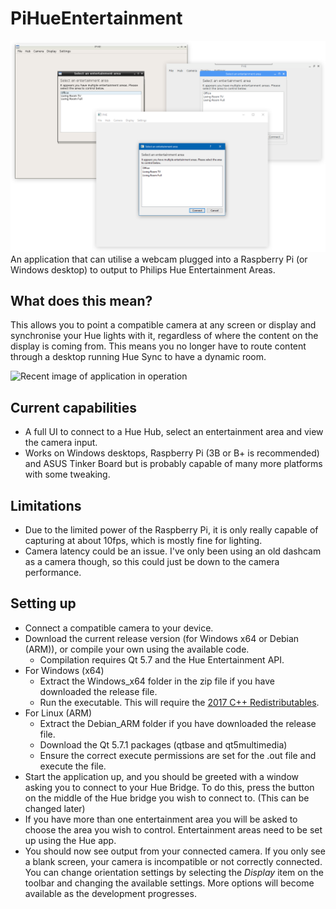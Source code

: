 # PiHueEntertainment
![Application overview image](HueEntertainmentCentre/image_overview.png)
An application that can utilise a webcam plugged into a Raspberry Pi (or Windows desktop) to output to Philips Hue Entertainment Areas.

## What does this mean?
This allows you to point a compatible camera at any screen or display and synchronise your Hue lights with it, regardless of where the content on the display is coming from. This means you no longer have to route content through a desktop running Hue Sync to have a dynamic room.

![Recent image of application in operation](https://giant.gfycat.com/SplendidPleasedEagle.gif)

## Current capabilities
* A full UI to connect to a Hue Hub, select an entertainment area and view the camera input.
* Works on Windows desktops, Raspberry Pi (3B or B+ is recommended) and ASUS Tinker Board but is probably capable of many more platforms with some tweaking.

## Limitations
* Due to the limited power of the Raspberry Pi, it is only really capable of capturing at about 10fps, which is mostly fine for lighting.
* Camera latency could be an issue. I've only been using an old dashcam as a camera though, so this could just be down to the camera performance.

## Setting up
* Connect a compatible camera to your device.
* Download the current release version (for Windows x64 or Debian (ARM)), or compile your own using the available code.
  * Compilation requires Qt 5.7 and the Hue Entertainment API.
* For Windows (x64)
  * Extract the Windows_x64 folder in the zip file if you have downloaded the release file.
  * Run the executable. This will require the [2017 C++ Redistributables](https://aka.ms/vs/15/release/vc_redist.x64.exe).
* For Linux (ARM)
  * Extract the Debian_ARM folder if you have downloaded the release file.
  * Download the Qt 5.7.1 packages (qtbase and qt5multimedia)
  * Ensure the correct execute permissions are set for the .out file and execute the file.
* Start the application up, and you should be greeted with a window asking you to connect to your Hue Bridge. To do this, press the button on the middle of the Hue bridge you wish to connect to. (This can be changed later)
* If you have more than one entertainment area you will be asked to choose the area you wish to control. Entertainment areas need to be set up using the Hue app.
* You should now see output from your connected camera. If you only see a blank screen, your camera is incompatible or not correctly connected. You can change orientation settings by selecting the *Display* item on the toolbar and changing the available settings. More options will become available as the development progresses.
